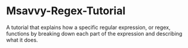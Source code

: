 # Msavvy-Regex-Tutorial
A tutorial that explains how a specific regular expression, or regex, functions by breaking down each part of the expression and describing what it does.
